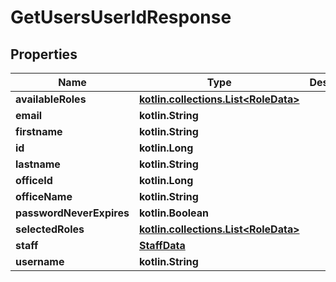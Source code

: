 
# GetUsersUserIdResponse

## Properties
| Name | Type | Description | Notes |
| ------------ | ------------- | ------------- | ------------- |
| **availableRoles** | [**kotlin.collections.List&lt;RoleData&gt;**](RoleData.md) |  |  [optional] |
| **email** | **kotlin.String** |  |  [optional] |
| **firstname** | **kotlin.String** |  |  [optional] |
| **id** | **kotlin.Long** |  |  [optional] |
| **lastname** | **kotlin.String** |  |  [optional] |
| **officeId** | **kotlin.Long** |  |  [optional] |
| **officeName** | **kotlin.String** |  |  [optional] |
| **passwordNeverExpires** | **kotlin.Boolean** |  |  [optional] |
| **selectedRoles** | [**kotlin.collections.List&lt;RoleData&gt;**](RoleData.md) |  |  [optional] |
| **staff** | [**StaffData**](StaffData.md) |  |  [optional] |
| **username** | **kotlin.String** |  |  [optional] |



